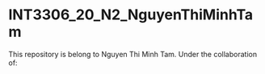# INT3306_20_N2_NguyenThiMinhTam
This repository is belong to Nguyen Thi Minh Tam.
Under the collaboration of: 
